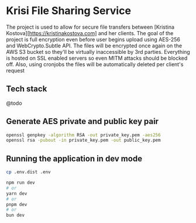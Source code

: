 # Krisi File Sharing Service

The project is used to allow for secure file transfers between [Kristina Kostova][https://kristinakostova.com] and her clients.
The goal of the project is full encryption even before user begins upload using AES-256 and WebCrypto.Subtle API. The files will be encrypted once again on the AWS S3 bucket so they'll be virtually inaccessible by 3rd parties. Everything is hosted on SSL enabled servers so even MITM attacks should be blocked off. Also, using cronjobs the files will be automatically deleted per client's request

## Tech stack

@todo

## Generate AES private and public key pair

```bash
openssl genpkey -algorithm RSA -out private_key.pem -aes256
openssl rsa -pubout -in private_key.pem -out public_key.pem
```

## Running the application in dev mode

```bash
cp .env.dist .env

npm run dev
# or
yarn dev
# or
pnpm dev
# or
bun dev
```
